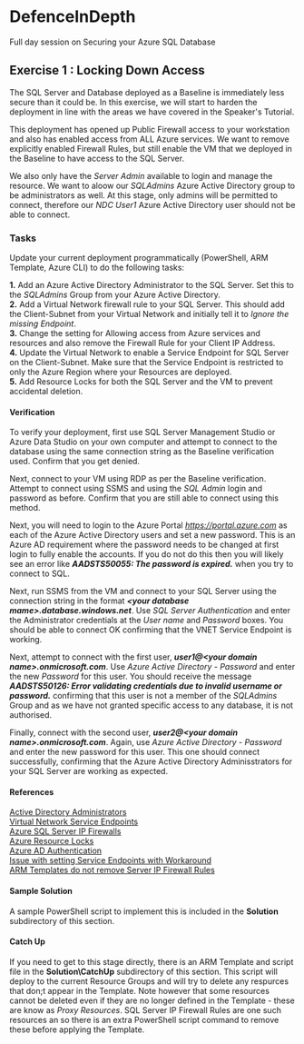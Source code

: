 # DefenceInDepth
Full day session on Securing your Azure SQL Database


## Exercise 1 : Locking Down Access

The SQL Server and Database deployed as a Baseline is immediately less secure than it could be. In this exercise, we will start to harden the deployment in line with the areas we have covered in the Speaker's Tutorial.

This deployment has opened up Public Firewall access to your workstation and also has enabled access from ALL Azure services. We want to remove explicitly enabled Firewall Rules, but still enable the VM that we deployed in the Baseline to have access to the SQL Server.

We also only have the *Server Admin* available to login and manage the resource. We want to aloow our *SQLAdmins* Azure Active Directory group to be administrators as well. At this stage, only admins will be permitted to connect, therefore our *NDC User1* Azure Active Directory user should not be able to connect.

### Tasks

Update your current deployment programmatically (PowerShell, ARM Template, Azure CLI) to do the following tasks:

**1.** Add an Azure Active Directory Administrator to the SQL Server. Set this to the *SQLAdmins* Group from your Azure Active Directory.  
**2.** Add a Virtual Network firewall rule to your SQL Server. This should add the Client-Subnet from your Virtual Network and initially tell it to *Ignore the missing Endpoint*.  
**3.** Change the setting for Allowing access from Azure services and resources and also remove the Firewall Rule for your Client IP Address.  
**4.** Update the Virtual Network to enable a Service Endpoint for SQL Server on the Client-Subnet. Make sure that the Service Endpoint is restricted to only the Azure Region where your Resources are deployed.  
**5.** Add Resource Locks for both the SQL Server and the VM to prevent accidental deletion.


#### Verification

To verify your deployment, first use SQL Server Management Studio or Azure Data Studio on your own computer and attempt to connect to the database using the same connection string as the Baseline verification used.  Confirm that you get denied.

Next, connect to your VM using RDP as per the Baseline verification. Attempt to connect using SSMS and using the *SQL Admin* login and password as before. Confirm that you are still able to connect using this method.

Next, you will need to login to the Azure Portal *https://portal.azure.com* as each of the Azure Active Directory users and set a new password. This is an Azure AD requirement where the password needs to be changed at first login to fully enable the accounts. If you do not do this then you will likely see an error like ***AADSTS50055: The password is expired.*** when you try to connect to SQL. 

Next, run SSMS from the VM and connect to your SQL Server using the connection string in the format ***\<your database mame\>.database.windows.net***. Use *SQL Server Authentication* and enter the Administrator credentials at the *User name* and *Password* boxes. You should be able to connect OK confirming that the VNET Service Endpoint is working.

Next, attempt to connect with the first user, ***user1@\<your domain name\>.onmicrosoft.com***. Use *Azure Active Directory - Password* and enter the new *Password* for this user. You should receive the message ***AADSTS50126: Error validating credentials due to invalid username or password.*** confirming that this user is not a member of the *SQLAdmins* Group and as we have not granted specific access to any database, it is not authorised.

Finally, connect with the second user, ***user2@\<your domain name\>.onmicrosoft.com***. Again, use *Azure Active Directory - Password* and enter the new password for this user. This one should connect successfully, confirming that the Azure Active Directory Adminisstrators for your SQL Server are working as expected.


#### References

[Active Directory Administrators](https://docs.microsoft.com/en-us/azure/azure-sql/database/authentication-aad-overview)  
[Virtual Network Service Endpoints](https://docs.microsoft.com/en-us/azure/virtual-network/virtual-network-service-endpoints-overview)  
[Azure SQL Server IP Firewalls](https://docs.microsoft.com/en-us/azure/azure-sql/database/firewall-configure)  
[Azure Resource Locks](https://docs.microsoft.com/en-us/azure/azure-resource-manager/management/lock-resources)  
[Azure AD Authentication](https://docs.microsoft.com/en-us/azure/azure-sql/database/authentication-aad-overview)  
[Issue with setting Service Endpoints with Workaround](https://github.com/Azure/azure-powershell/issues/8735)  
[ARM Templates do not remove Server IP Firewall Rules](https://social.msdn.microsoft.com/Forums/sqlserver/en-US/9de3ed38-351f-418f-a2fa-c43ca102906f/server-level-firewall-rules-not-being-removed-when-arm-template-is-updated?forum=ssdsgetstarted)  

#### Sample Solution

A sample PowerShell script to implement this is included in the **Solution** subdirectory of this section.


#### Catch Up

If you need to get to this stage directly, there is an ARM Template and script file in the **Solution\CatchUp** subdirectory of this section. This script will deploy to the current Resource Groups and will try to delete any respurces that don;t appear in the Template. Note however that some resources cannot be deleted even if they are no longer defined in the Template - these are know as *Proxy Resources*. SQL Server IP Firewall Rules are one such resources an so there is an extra PowerShell script command to remove these before applying the Template.
